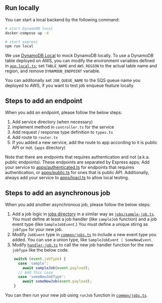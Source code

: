 ## Run locally
You can start a local backend by the following command:

```sh
# start DynamoDB local
docker-compose up -d

# start express
npm run local
```

We use [DynamoDB Local](https://docs.aws.amazon.com/amazondynamodb/latest/developerguide/DynamoDBLocal.html) to mock DynamoDB locally. To use a DynamoDB table deployed on AWS, you can modify the environment variables defined in [`app.local.ts`](apps/local.ts); set `TABLE_NAME` and `AWS_REGION` to the actual table name and region, and remove `DYNAMODB_ENDPOINT` variable. 

You can additonally set `JOB_QUEUE_NAME` to the SQS queue name you deployed to AWS, if you want to test job enqueue feature locally.

## Steps to add an endpoint
When you add an endpoint, please follow the below steps:

1. Add service directory (when necessary)
2. implement method in `controller.ts` for the service
3. Add request / response type definition to `types.ts`
4. Add route to `router.ts`
5. If you added a new service, add the route to app according to it is public API or not. (`apps` directory)

Note that there are endpoints that requires authentication and not (a.k.a. public endpoints).
These endpoints are separated by Express apps; Add your service to [apps/authenticated.ts](apps/authenticated.ts) for endpoints that requires authentication, or [apps/public.ts](apps/public.ts) for ones that is public API. Additionally, always add your service to [apps/loacl.ts](apps/local.ts) to allow local testing.

## Steps to add an asynchronous job
When you add another asynchronous job, please follow the below steps:

1. Add a job logic in [jobs directory](./jobs/) in a similar way as [`jobs/sample-job.ts`](jobs/sample-job.ts). You must define at least a job handler (like `sampleJob` function) and a job event type (like `SampleJobEvent`.) You must define a unique stirng as `jobType` for your new job.
2. Modify `JobEvent` type in [`common/jobs.ts`](common/jobs.ts) to include a new event type you added. You can use a union type, like `SampleJobEvent | SomeNewEvent`.
3. Modify [`handler-job.ts`](./handler-job.ts) to call the new job handler function for the new `jobType` like the below code.

```ts
    switch (event.jobType) {
      case 'sample':
        await sampleJob(event.payload);
      // Add this case
      case 'someNewJobType':
        await someNewJob(event.payload);
    }
```

You can then run your new job using `runJob` function in [`common/jobs.ts`](common/jobs.ts).
